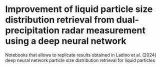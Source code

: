 # Improvement of liquid particle size distribution retrieval from dual-precipitation radar measurement using a deep neural network 
Notebooks that allows to replicate results obtained in Ladino et al. (2024) deep neural network particle size distribution retrieval for liquid particles
